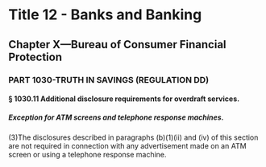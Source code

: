 
# Title 12 - Banks and Banking
## Chapter X—Bureau of Consumer Financial Protection
### PART 1030-TRUTH IN SAVINGS (REGULATION DD)
#### § 1030.11 Additional disclosure requirements for overdraft services.
##### Exception for ATM screens and telephone response machines.

(3)The disclosures described in paragraphs (b)(1)(ii) and (iv) of this section are not required in connection with any advertisement made on an ATM screen or using a telephone response machine.
